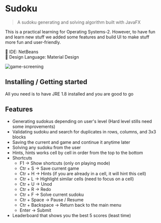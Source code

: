 # Sudoku
> A sudoku generating and solving algorithm built with  JavaFX

This is a practical learning for Operating Systems-2. However, to have fun and learn
new stuff we added some features and build UI to make stuff more fun and user-friendly.

🔧 IDE: NetBeans <br />
🎨 Design Language: Material Design <br />

![game-screening](https://cloud.githubusercontent.com/assets/19598009/21529225/aa0aa032-cd40-11e6-9bb0-cebe1eaad46d.gif)

## Installing / Getting started

All you need is to have JRE 1.8 installed and you are good to go

## Features

* Generating sudokus depending on user's level (Hard level stills need some improvements)
* Validating sudoku and search for duplicates in rows, columns, and 3x3 blocks
* Saving the current and game and continue it anytime later
* Solving any sudoku from the user
* Hints, hints works cell by cell in order from the top to the bottom
* Shortcuts
  * F1 -> Show shortcuts (only on playing mode)
  * Ctr + S -> Save current game
  * Ctr + H -> Hints (if you are already in a cell, it will hint this cell)
  * Ctr + L -> Highlight similar cells (need to focus on a cell)
  * Ctr + U -> Unod
  * Ctr + R -> Redo
  * Ctr + F -> Solve current sudoku
  * Ctr + Space -> Pause / Resume
  * Ctr + Backspace -> Return back to the main menu
  * Enter -> Submit
* Leaderboard that shows you the best 5 scores (least time)


